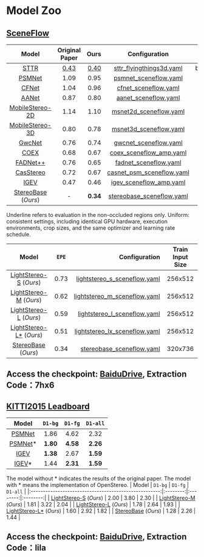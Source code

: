 # Model Zoo

## [SceneFlow](https://lmb.informatik.uni-freiburg.de/resources/datasets/SceneFlowDatasets.en.html)

|                         Model                          |         Original Paper |    Ours|     Configuration |  Train Input Size  | Uniform        |
|:------------------------------------:|:---------------------:|------------------------:|:------------:|------------------------:|:------------:|
|        [STTR](https://arxiv.org/abs/2011.02910)        | <ins>0.43</ins> | <ins>0.40</ins>|                 [sttr_flyingthings3d.yaml](../cfgs/sttr/sttr_flyingthings3d.yaml) |   batchrandom   |- |
|       [PSMNet](https://arxiv.org/abs/1803.08669)       |      1.09 |      0.95      |                     [psmnet_sceneflow.yaml](../cfgs/psmnet/psmnet_sceneflow.yaml) |   256x512    |0.93  |
|       [CFNet](https://arxiv.org/abs/2104.04314)        |      1.04    |0.96   |                  [cfnet_sceneflow.yaml](../cfgs/cfnet/cfnet_sceneflow_part2.yaml) |   256x512    |0.89 | 
|       [AANet](https://arxiv.org/abs/2004.09548)        |      0.87 |0.80     |                        [aanet_sceneflow.yaml](../cfgs/aanet/aanet_sceneflow.yaml) |   288x576    |0.84  |
|  [MobileStereo-2D](https://arxiv.org/abs/2108.09770)   |  1.14|    1.10       |                    [msnet2d_sceneflow.yaml](../cfgs/msnet/msnet2d_sceneflow.yaml) |   256x512   |0.99 | 
|  [MobileStereo-3D](https://arxiv.org/abs/2108.09770)   |    0.80 | 0.78       |                  [msnet3d_sceneflow.yaml](../cfgs/msnet/msnet3d_sceneflow.yaml) |   256x512   |0.75    |
|       [GwcNet](https://arxiv.org/pdf/1903.04025)       |     0.76| 0.74       |                    [gwcnet_sceneflow.yaml](../cfgs/gwcnet/gwcnet_sceneflow.yaml) |   256x512    |0.66 |  
|        [COEX](https://arxiv.org/abs/2108.05773)        |     0.68| 0.67      |                   [coex_sceneflow_amp.yaml](../cfgs/coex/coex_sceneflow_amp.yaml) |   288x576   |0.64  |
|      [FADNet++](https://arxiv.org/abs/2110.02582)      |    0.76 | 0.65      |                    [fadnet_sceneflow.yaml](../cfgs/fadnet/fadnet_sceneflow.yaml) |   384x768    | - | 
|     [CasStereo](https://arxiv.org/abs/1912.06378)      |     0.72 |0.67      |             [casnet_psm_sceneflow.yaml](../cfgs/casnet/casnet_psm_sceneflow.yaml) |   256x512   |0.58 | 
| [IGEV](https://arxiv.org/pdf/2303.06615.pdf)|     0.47|0.46      |          [igev_sceneflow_amp.yaml](../cfgs/igev/igev_sceneflow_amp.yaml) |   256x512   |0.46 | 
| [StereoBase](https://arxiv.org/abs/2312.00343) (*Ours*) |     -| **0.34**|        [stereobase_sceneflow.yaml](../cfgs/stereobase/stereobase_sceneflow.yaml) |  320x736   | **0.34**          |

Underline refers to evaluation in the non-occluded regions only. Uniform: consistent settings, including identical GPU hardware, execution environments, crop sizes, and the same optimizer and learning rate schedule.

|                         Model                          |         `EPE`         |                                                                      Configuration |  Train Input Size  |
|:------------------------------------------------------:|:---------------------:|-----------------------------------------------------------------------------------:|:------------:|
|     [LightStereo-S](https://arxiv.org/abs/2406.19833) (*Ours*)  |         0.73          |   [lightstereo_s_sceneflow.yaml](../cfgs/lightstereo/lightstereo_s_sceneflow.yaml) |   256x512   |
|     [LightStereo-M](https://arxiv.org/abs/2406.19833) (*Ours*)  |         0.62          |   [lightstereo_m_sceneflow.yaml](../cfgs/lightstereo/lightstereo_m_sceneflow.yaml) |   256x512   |
|     [LightStereo-L](https://arxiv.org/abs/2406.19833) (*Ours*)  |         0.59          |   [lightstereo_l_sceneflow.yaml](../cfgs/lightstereo/lightstereo_l_sceneflow.yaml) |   256x512   |
|     [LightStereo-L*](https://arxiv.org/abs/2406.19833) (*Ours*) |         0.51          |   [lightstereo_lx_sceneflow.yaml](../cfgs/lightstereo/lightstereo_lx_sceneflow.yaml) |   256x512   |
|     [StereoBase](https://arxiv.org/abs/2312.00343) (*Ours*) |         0.34          |   [stereobase_sceneflow.yaml](../cfgs/stereobase/stereobase_sceneflow.yaml) |  320x736   |

Access the checkpoint: [BaiduDrive](https://pan.baidu.com/s/15tgFldl2IubJ9H1lMoAQYw), Extraction Code：7hx6 
------------------------------------------

## [KITTI2015 Leadboard](https://www.cvlibs.net/datasets/kitti/eval_scene_flow.php?benchmark=stereo)

|                         Model                         | `D1-bg`  | `D1-fg`  | `D1-all` |
|:-----------------------------------------------------:|:--------:|:--------:|:--------:|
|      [PSMNet](https://arxiv.org/abs/1803.08669)       |   1.86   |   4.62   |   2.32   |
|      [PSMNet](https://arxiv.org/abs/1803.08669)*      | **1.80** | **4.58** | **2.26** |
|     [IGEV](https://arxiv.org/pdf/2303.06615.pdf)      | **1.38** |   2.67   | **1.59** |
|     [IGEV](https://arxiv.org/pdf/2303.06615.pdf)*     |   1.44   | **2.31** | **1.59** |

The model without * indicates the results of the original paper. The model with * means the implementation of OpenStereo.
|                         Model                         | `D1-bg`  | `D1-fg`  | `D1-all` |
|:-----------------------------------------------------:|:--------:|:--------:|:--------:|
|   [LightStereo-S](https://arxiv.org/abs/2406.19833) (*Ours*)   |   2.00   |   3.80   |   2.30   |
|   [LightStereo-M](https://arxiv.org/abs/2406.19833) (*Ours*)   |   1.81   |   3.22   |   2.04   |
|   [LightStereo-L](https://arxiv.org/abs/2406.19833) (*Ours*)   |   1.78   |   2.64   |   1.93   |
|  [LightStereo-L*](https://arxiv.org/abs/2406.19833) (*Ours*)   |   1.60   |   2.92   |   1.82   |
|  [StereoBase](https://arxiv.org/abs/2312.00343) (*Ours*)   |   1.28  |   2.26   |   1.44   |

Access the checkpoint: [BaiduDrive](https://pan.baidu.com/s/1aK9rFo879zNz_8YDwDsp0Q?pwd=lila), Extraction Code：lila
------------------------------------------
